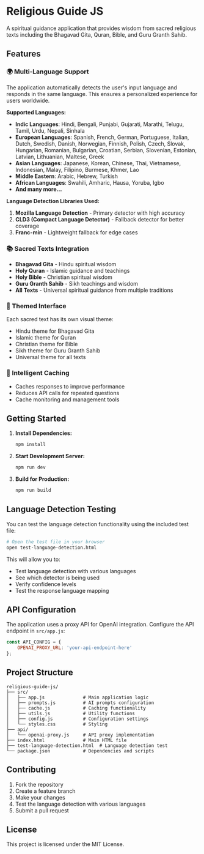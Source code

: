 # Religious Guide JS

A spiritual guidance application that provides wisdom from sacred religious texts including the Bhagavad Gita, Quran, Bible, and Guru Granth Sahib.

## Features

### 🌍 Multi-Language Support
The application automatically detects the user's input language and responds in the same language. This ensures a personalized experience for users worldwide.

**Supported Languages:**
- **Indic Languages**: Hindi, Bengali, Punjabi, Gujarati, Marathi, Telugu, Tamil, Urdu, Nepali, Sinhala
- **European Languages**: Spanish, French, German, Portuguese, Italian, Dutch, Swedish, Danish, Norwegian, Finnish, Polish, Czech, Slovak, Hungarian, Romanian, Bulgarian, Croatian, Serbian, Slovenian, Estonian, Latvian, Lithuanian, Maltese, Greek
- **Asian Languages**: Japanese, Korean, Chinese, Thai, Vietnamese, Indonesian, Malay, Filipino, Burmese, Khmer, Lao
- **Middle Eastern**: Arabic, Hebrew, Turkish
- **African Languages**: Swahili, Amharic, Hausa, Yoruba, Igbo
- **And many more...**

**Language Detection Libraries Used:**
1. **Mozilla Language Detection** - Primary detector with high accuracy
2. **CLD3 (Compact Language Detector)** - Fallback detector for better coverage
3. **Franc-min** - Lightweight fallback for edge cases

### 📚 Sacred Texts Integration
- **Bhagavad Gita** - Hindu spiritual wisdom
- **Holy Quran** - Islamic guidance and teachings
- **Holy Bible** - Christian spiritual wisdom
- **Guru Granth Sahib** - Sikh teachings and wisdom
- **All Texts** - Universal spiritual guidance from multiple traditions

### 🎨 Themed Interface
Each sacred text has its own visual theme:
- Hindu theme for Bhagavad Gita
- Islamic theme for Quran
- Christian theme for Bible
- Sikh theme for Guru Granth Sahib
- Universal theme for all texts

### 💾 Intelligent Caching
- Caches responses to improve performance
- Reduces API calls for repeated questions
- Cache monitoring and management tools

## Getting Started

1. **Install Dependencies:**
   ```bash
   npm install
   ```

2. **Start Development Server:**
   ```bash
   npm run dev
   ```

3. **Build for Production:**
   ```bash
   npm run build
   ```

## Language Detection Testing

You can test the language detection functionality using the included test file:

```bash
# Open the test file in your browser
open test-language-detection.html
```

This will allow you to:
- Test language detection with various languages
- See which detector is being used
- Verify confidence levels
- Test the response language mapping

## API Configuration

The application uses a proxy API for OpenAI integration. Configure the API endpoint in `src/app.js`:

```javascript
const API_CONFIG = {
    OPENAI_PROXY_URL: 'your-api-endpoint-here'
};
```

## Project Structure

```
religious-guide-js/
├── src/
│   ├── app.js              # Main application logic
│   ├── prompts.js          # AI prompts configuration
│   ├── cache.js            # Caching functionality
│   ├── utils.js            # Utility functions
│   ├── config.js           # Configuration settings
│   └── styles.css          # Styling
├── api/
│   └── openai-proxy.js     # API proxy implementation
├── index.html              # Main HTML file
├── test-language-detection.html  # Language detection test
└── package.json            # Dependencies and scripts
```

## Contributing

1. Fork the repository
2. Create a feature branch
3. Make your changes
4. Test the language detection with various languages
5. Submit a pull request

## License

This project is licensed under the MIT License.
